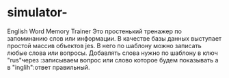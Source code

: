 # simulator-
English Word Memory Trainer
Это простенький тренажер по запоминанию слов или информации.
В качестве базы данных выступает простой массив объектов jes.
В него по шаблону можно записать любые слова или вопросы.
Добавлять слова нужно по шаблону в ключ "rus"через :записываем вопрос или слово которое будем показывать а в "inglih":ответ правильный.
